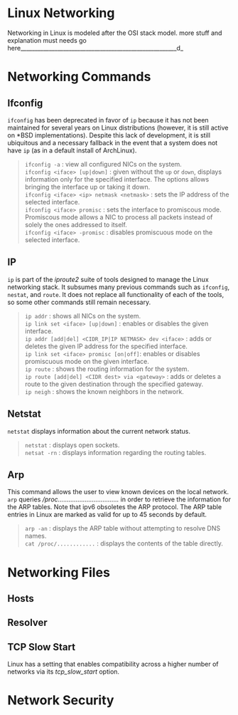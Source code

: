 Linux Networking  
================

Networking in Linux is modeled after the OSI stack model. more stuff and explanation must needs go here_______________________________________________________d_

# Networking Commands  

## Ifconfig

`ifconfig` has been deprecated in favor of `ip` because it has not been maintained for several years on Linux distributions (however, it is still active on \*BSD implementations). Despite this lack of development, it is still ubiquitous and a necessary fallback in the event that a system does not have `ip` (as in a default install of ArchLinux).

> `ifconfig -a`					:	view all configured NICs on the system.  
> `ifconfig <iface> [up|down]`	:	given without the `up` or `down`, displays information only for the specified interface. The options allows bringing the interface up or taking it down.  
> `ifconfig <iface> <ip> netmask <netmask>` :	sets the IP address of the selected interface.  
> `ifconfig <iface> promisc`				:	sets the interface to promiscous mode. Promiscous mode allows a NIC to process all packets instead of solely the ones addressed to itself.  
> `ifconfig <iface> -promisc`				:	disables promiscuous mode on the selected interface.  

## IP

`ip` is part of the *iproute2* suite of tools designed to manage the Linux networking stack. It subsumes many previous commands such as `ifconfig`, `nestat`, and `route`. It does not replace all functionality of each of the tools, so some other commands still remain necessary.  

> `ip addr`								:	shows all NICs on the system.  
> `ip link set <iface> [up|down]`		:	enables or disables the given interface.  
> `ip addr [add|del] <CIDR_IP|IP NETMASK> dev <iface>`	:	adds or deletes the given IP address for the specified interface.  
> `ip link set <iface> promisc [on|off]`:	enables or disables promiscuous mode on the given interface.  
> `ip route`							:	shows the routing information for the system.  
> `ip route [add|del] <CIDR dest> via <gateway>`		:	adds or deletes a route to the given destination through the specified gateway.  
> `ip neigh`							:	shows the known neighbors in the network.  

## Netstat

`netstat` displays information about the current network status.

> `netstat`		:	displays open sockets.  
> `netsat -rn`	:	displays information regarding the routing tables.  

## Arp

This command allows the user to view known devices on the local network. `arp` queries */proc..................................* in order to retrieve the information for the ARP tables. Note that ipv6 obsoletes the ARP protocol. The ARP table entries in Linux are marked as valid for up to 45 seconds by default.

> `arp -an`					:	displays the ARP table without attempting to resolve DNS names.  
> `cat /proc/............`	:	displays the contents of the table directly.  

# Networking Files

## Hosts

## Resolver

## TCP Slow Start

Linux has a setting that enables compatibility across a higher number of networks via its *tcp_slow_start* option.

# Network Security  
